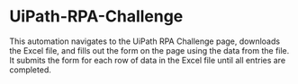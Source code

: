 # UiPath-RPA-Challenge
This automation navigates to the UiPath RPA Challenge page, downloads the Excel file, and fills out the form on the page using the data from the file. It submits the form for each row of data in the Excel file until all entries are completed.
